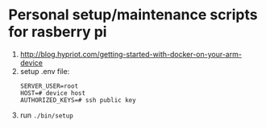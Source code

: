 # Personal setup/maintenance scripts for rasberry pi

1. http://blog.hypriot.com/getting-started-with-docker-on-your-arm-device
2. setup .env file:
    ```shell
    SERVER_USER=root
    HOST=# device host
    AUTHORIZED_KEYS=# ssh public key
    ```
3. run `./bin/setup`

